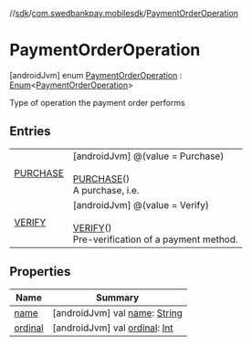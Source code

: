 //[sdk](../../../index.md)/[com.swedbankpay.mobilesdk](../index.md)/[PaymentOrderOperation](index.md)



# PaymentOrderOperation  
 [androidJvm] enum [PaymentOrderOperation](index.md) : [Enum](https://kotlinlang.org/api/latest/jvm/stdlib/kotlin/-enum/index.html)<[PaymentOrderOperation](index.md)> 

Type of operation the payment order performs

   


## Entries  
  
| | |
|---|---|
| <a name="com.swedbankpay.mobilesdk/PaymentOrderOperation.PURCHASE///PointingToDeclaration/"></a>[PURCHASE](-p-u-r-c-h-a-s-e/index.md)| <a name="com.swedbankpay.mobilesdk/PaymentOrderOperation.PURCHASE///PointingToDeclaration/"></a> [androidJvm] @(value = Purchase)  <br>  <br>[PURCHASE](-p-u-r-c-h-a-s-e/index.md)()  <br>A purchase, i.e.   <br>|
| <a name="com.swedbankpay.mobilesdk/PaymentOrderOperation.VERIFY///PointingToDeclaration/"></a>[VERIFY](-v-e-r-i-f-y/index.md)| <a name="com.swedbankpay.mobilesdk/PaymentOrderOperation.VERIFY///PointingToDeclaration/"></a> [androidJvm] @(value = Verify)  <br>  <br>[VERIFY](-v-e-r-i-f-y/index.md)()  <br>Pre-verification of a payment method.   <br>|


## Properties  
  
|  Name |  Summary | 
|---|---|
| <a name="com.swedbankpay.mobilesdk/PaymentOrderOperation/name/#/PointingToDeclaration/"></a>[name](index.md#%5Bcom.swedbankpay.mobilesdk%2FPaymentOrderOperation%2Fname%2F%23%2FPointingToDeclaration%2F%5D%2FProperties%2F2101262426)| <a name="com.swedbankpay.mobilesdk/PaymentOrderOperation/name/#/PointingToDeclaration/"></a> [androidJvm] val [name](index.md#%5Bcom.swedbankpay.mobilesdk%2FPaymentOrderOperation%2Fname%2F%23%2FPointingToDeclaration%2F%5D%2FProperties%2F2101262426): [String](https://kotlinlang.org/api/latest/jvm/stdlib/kotlin/-string/index.html)   <br>|
| <a name="com.swedbankpay.mobilesdk/PaymentOrderOperation/ordinal/#/PointingToDeclaration/"></a>[ordinal](index.md#%5Bcom.swedbankpay.mobilesdk%2FPaymentOrderOperation%2Fordinal%2F%23%2FPointingToDeclaration%2F%5D%2FProperties%2F2101262426)| <a name="com.swedbankpay.mobilesdk/PaymentOrderOperation/ordinal/#/PointingToDeclaration/"></a> [androidJvm] val [ordinal](index.md#%5Bcom.swedbankpay.mobilesdk%2FPaymentOrderOperation%2Fordinal%2F%23%2FPointingToDeclaration%2F%5D%2FProperties%2F2101262426): [Int](https://kotlinlang.org/api/latest/jvm/stdlib/kotlin/-int/index.html)   <br>|

